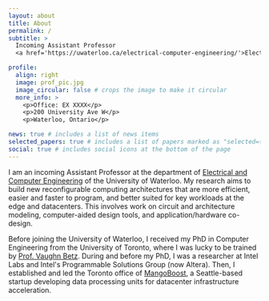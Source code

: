 ```yaml
---
layout: about
title: About
permalink: /
subtitle: >
  Incoming Assistant Professor
  <a href='https://uwaterloo.ca/electrical-computer-engineering/'>Electrical and Computer Engineering Department</a> @ University of Waterloo

profile:
  align: right
  image: prof_pic.jpg
  image_circular: false # crops the image to make it circular
  more_info: >
    <p>Office: EX XXXX</p>
    <p>200 University Ave W</p>
    <p>Waterloo, Ontario</p>

news: true # includes a list of news items
selected_papers: true # includes a list of papers marked as "selected={true}"
social: true # includes social icons at the bottom of the page
---
```


I am an incoming Assistant Professor at the department of [Electrical and Computer Engineering](https://uwaterloo.ca/electrical-computer-engineering/) of the University of Waterloo.
My research aims to build new reconfigurable computing architectures that are more efficient, easier and faster to program, and better suited for key workloads at the edge and datacenters.
This involves work on circuit and architecture modeling, computer-aided design tools, and application/hardware co-design.

Before joining the University of Waterloo, I received my PhD in Computer Engineering from the University of Toronto, where I was lucky to be trained by [Prof. Vaughn Betz](https://www.eecg.utoronto.ca/~vaughn/).
During and before my PhD, I was a researcher at Intel Labs and Intel's Programmable Solutions Group (now Altera).
Then, I established and led the Toronto office of [MangoBoost](https://www.mangoboost.io/), a Seattle-based startup developing data processing units for datacenter infrastructure acceleration.
